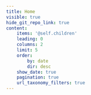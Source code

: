 ```yaml
---
title: Home
visible: true
hide_git_repo_link: true
content:
    items: '@self.children'
    leading: 0
    columns: 2
    limit: 5
    order:
        by: date
        dir: desc
    show_date: true
    pagination: true
    url_taxonomy_filters: true
---
```


